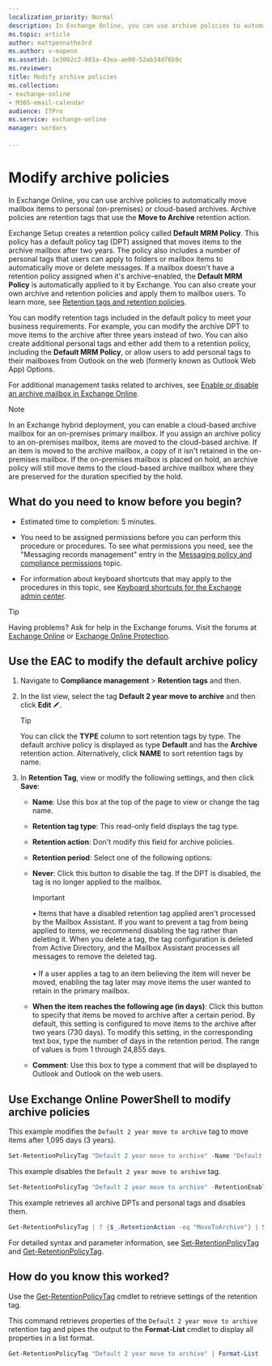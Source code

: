 ```yaml
---
localization_priority: Normal
description: In Exchange Online, you can use archive policies to automatically move mailbox items to personal (on-premises) or cloud-based archives. Archive policies are retention tags that use the Move to Archive retention action.
ms.topic: article
author: mattpennathe3rd
ms.author: v-mapenn
ms.assetid: 1e3002c2-801a-43ea-ae00-52ab34d76b9c
ms.reviewer: 
title: Modify archive policies
ms.collection: 
- exchange-online
- M365-email-calendar
audience: ITPro
ms.service: exchange-online
manager: serdars

---
```


# Modify archive policies

In Exchange Online, you can use archive policies to automatically move mailbox items to personal (on-premises) or cloud-based archives. Archive policies are retention tags that use the **Move to Archive** retention action.

Exchange Setup creates a retention policy called **Default MRM Policy**. This policy has a default policy tag (DPT) assigned that moves items to the archive mailbox after two years. The policy also includes a number of personal tags that users can apply to folders or mailbox items to automatically move or delete messages. If a mailbox doesn't have a retention policy assigned when it's archive-enabled, the **Default MRM Policy** is automatically applied to it by Exchange. You can also create your own archive and retention policies and apply them to mailbox users. To learn more, see [Retention tags and retention policies](messaging-records-management/retention-tags-and-policies.md).

You can modify retention tags included in the default policy to meet your business requirements. For example, you can modify the archive DPT to move items to the archive after three years instead of two. You can also create additional personal tags and either add them to a retention policy, including the **Default MRM Policy**, or allow users to add personal tags to their mailboxes from Outlook on the web (formerly known as Outlook Web App) Options.

For additional management tasks related to archives, see [Enable or disable an archive mailbox in Exchange Online](https://technet.microsoft.com/library/abf04393-97d1-4ee2-832d-d1c85734de51.aspx).

> [!NOTE]
> In an Exchange hybrid deployment, you can enable a cloud-based archive mailbox for an on-premises primary mailbox. If you assign an archive policy to an on-premises mailbox, items are moved to the cloud-based archive. If an item is moved to the archive mailbox, a copy of it isn't retained in the on-premises mailbox. If the on-premises mailbox is placed on hold, an archive policy will still move items to the cloud-based archive mailbox where they are preserved for the duration specified by the hold.

## What do you need to know before you begin?

- Estimated time to completion: 5 minutes.

- You need to be assigned permissions before you can perform this procedure or procedures. To see what permissions you need, see the "Messaging records management" entry in the [Messaging policy and compliance permissions](https://technet.microsoft.com/library/ec4d3b9f-b85a-4cb9-95f5-6fc149c3899b.aspx) topic.

- For information about keyboard shortcuts that may apply to the procedures in this topic, see [Keyboard shortcuts for the Exchange admin center](../accessibility/keyboard-shortcuts-in-admin-center.md).

> [!TIP]
> Having problems? Ask for help in the Exchange forums. Visit the forums at [Exchange Online](https://go.microsoft.com/fwlink/p/?linkId=267542) or [Exchange Online Protection](https://go.microsoft.com/fwlink/p/?linkId=285351).

## Use the EAC to modify the default archive policy

1. Navigate to **Compliance management** \> **Retention tags** and then.

2. In the list view, select the tag **Default 2 year move to archive** and then click **Edit** ![Edit icon](../media/ITPro_EAC_EditIcon.gif).

   > [!TIP]
   > You can click the **TYPE** column to sort retention tags by type. The default archive policy is displayed as type **Default** and has the **Archive** retention action. Alternatively, click **NAME** to sort retention tags by name.

3. In **Retention Tag**, view or modify the following settings, and then click **Save**:

   - **Name**: Use this box at the top of the page to view or change the tag name.

   - **Retention tag type**: This read-only field displays the tag type.

   - **Retention action**: Don't modify this field for archive policies.

   - **Retention period**: Select one of the following options:

   - **Never**: Click this button to disable the tag. If the DPT is disabled, the tag is no longer applied to the mailbox.

     > [!IMPORTANT]
     > • Items that have a disabled retention tag applied aren't processed by the Mailbox Assistant. If you want to prevent a tag from being applied to items, we recommend disabling the tag rather than deleting it. When you delete a tag, the tag configuration is deleted from Active Directory, and the Mailbox Assistant processes all messages to remove the deleted tag. <br/><br/>• If a user applies a tag to an item believing the item will never be moved, enabling the tag later may move items the user wanted to retain in the primary mailbox.

   - **When the item reaches the following age (in days)**: Click this button to specify that items be moved to archive after a certain period. By default, this setting is configured to move items to the archive after two years (730 days). To modify this setting, in the corresponding text box, type the number of days in the retention period. The range of values is from 1 through 24,855 days.

   - **Comment**: Use this box to type a comment that will be displayed to Outlook and Outlook on the web users.

## Use Exchange Online PowerShell to modify archive policies

This example modifies the `Default 2 year move to archive` tag to move items after 1,095 days (3 years).

```PowerShell
Set-RetentionPolicyTag "Default 2 year move to archive" -Name "Default 3 year move to archive" -AgeLimitForRetention 1095
```

This example disables the `Default 2 year move to archive` tag.

```PowerShell
Set-RetentionPolicyTag "Default 2 year move to archive" -RetentionEnabled $false
```

This example retrieves all archive DPTs and personal tags and disables them.

```PowerShell
Get-RetentionPolicyTag | ? {$_.RetentionAction -eq "MoveToArchive"} | Set-RetentionPolicyTag -RetentionEnabled $false
```

For detailed syntax and parameter information, see [Set-RetentionPolicyTag](https://docs.microsoft.com/powershell/module/exchange/policy-and-compliance-retention/set-retentionpolicytag) and [Get-RetentionPolicyTag](https://docs.microsoft.com/powershell/module/exchange/policy-and-compliance-retention/get-retentionpolicytag).

## How do you know this worked?

Use the [Get-RetentionPolicyTag](https://docs.microsoft.com/powershell/module/exchange/policy-and-compliance-retention/get-retentionpolicytag) cmdlet to retrieve settings of the retention tag.

This command retrieves properties of the `Default 2 year move to archive` retention tag and pipes the output to the **Format-List** cmdlet to display all properties in a list format.

```PowerShell
Get-RetentionPolicyTag "Default 2 year move to archive" | Format-List
```
